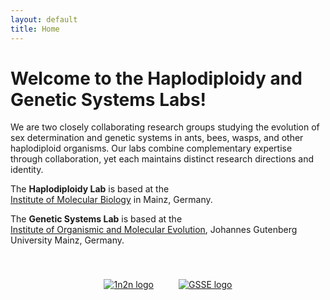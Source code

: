 ```yaml
---
layout: default
title: Home
---
```


# Welcome to the Haplodiploidy and Genetic Systems Labs!

We are two closely collaborating research groups studying the evolution of sex determination and genetic systems in ants, bees, wasps, and other haplodiploid organisms. Our labs combine complementary expertise through collaboration, yet each maintains distinct research directions and identity.

The **Haplodiploidy Lab** is based at the  
<a href="https://www.imb.de/" target="_blank">Institute of Molecular Biology</a> in Mainz, Germany.  

The **Genetic Systems Lab** is based at the  
<a href="https://iome.biology.uni-mainz.de/" target="_blank">Institute of Organismic and Molecular Evolution</a>, Johannes Gutenberg University Mainz, Germany.  

<div style="height:40px;"></div>

<div style="display:flex; gap:40px; justify-content:center; align-items:center; flex-wrap:wrap; max-width:100%;">

  <a href="{{ '/1n2n-research.html' | relative_url }}">
    <img src="{{ '/assets/images/1n2nlogo.png' | relative_url }}" 
         alt="1n2n logo" 
         style="flex:1; max-width:280px; height:auto; 
                transition: transform 0.3s ease, box-shadow 0.3s ease;
                cursor:pointer;">
  </a>
              
  <a href="{{ '/GSSE-research.html' | relative_url }}">
    <img src="{{ '/assets/images/GSSElogo.png' | relative_url }}" 
         alt="GSSE logo" 
         style="flex:1; max-width:280px; height:auto; 
                transition: transform 0.3s ease, box-shadow 0.3s ease;
                cursor:pointer;">
  </a>

</div>

<style>
  a img:hover {
    transform: scale(1.05);
    box-shadow: 0px 6px 15px rgba(0,0,0,0.15);
  }
</style>
